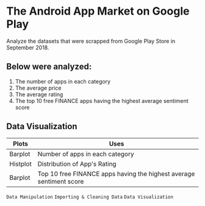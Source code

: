 # The Android App Market on Google Play

Analyze the datasets that were scrapped from Google Play Store in September 2018.

## Below were analyzed:
1. The number of apps in each category 
2. The average price
3. The average rating
4. The top 10 free FINANCE apps having the highest average sentiment score

## Data Visualization

| Plots | Uses |
| ------ | ------ |
| Barplot | Number of apps in each category |
| Histplot | Distribution of App's Rating |
| Barplot | Top 10 free FINANCE apps having the highest average sentiment score |


`Data Manipulation` `Importing & Cleaning Data` `Data Visualization`
